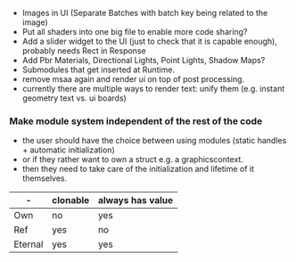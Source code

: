 - Images in UI (Separate Batches with batch key being related to the image)
- Put all shaders into one big file to enable more code sharing?
- Add a slider widget to the UI (just to check that it is capable enough), probably needs Rect in Response
- Add Pbr Materials, Directional Lights, Point Lights, Shadow Maps?
- Submodules that get inserted at Runtime.
- remove msaa again and render ui on top of post processing.
- currently there are multiple ways to render text: unify them (e.g. instant geometry text vs. ui boards)

### Make module system independent of the rest of the code

- the user should have the choice between using modules (static handles + automatic initialization)
- or if they rather want to own a struct e.g. a graphicscontext.
- then they need to take care of the initialization and lifetime of it themselves.


| -       | clonable | always has value |
| ------- | -------- | ---------------- |
| Own     | no       | yes              |
| Ref     | yes      | no               |
| Eternal | yes      | yes              |
